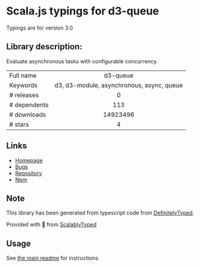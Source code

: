 
# Scala.js typings for d3-queue

Typings are for version 3.0

## Library description:
Evaluate asynchronous tasks with configurable concurrency.

|                    |                 |
| ------------------ | :-------------: |
| Full name          | d3-queue |
| Keywords           | d3, d3-module, asynchronous, async, queue |
| # releases         | 0 |
| # dependents       | 113 |
| # downloads        | 14923496 |
| # stars            | 4 |

## Links
- [Homepage](https://d3js.org/d3-queue/)
- [Bugs](https://github.com/d3/d3-queue/issues)
- [Repository](https://github.com/d3/d3-queue)
- [Npm](https://www.npmjs.com/package/d3-queue)
    


## Note
This library has been generated from typescript code from [DefinitelyTyped](https://definitelytyped.org).

Provided with :purple_heart: from [ScalablyTyped](https://github.com/oyvindberg/ScalablyTyped)

## Usage
See [the main readme](../../readme.md) for instructions.


